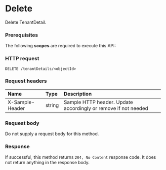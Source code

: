 # Delete

Delete TenantDetail.
### Prerequisites
The following **scopes** are required to execute this API: 
### HTTP request
<!-- { "blockType": "ignored" } -->
```http
DELETE /tenantDetails/<objectId>

```
### Request headers
| Name       | Type | Description|
|:---------------|:--------|:----------|
| X-Sample-Header  | string  | Sample HTTP header. Update accordingly or remove if not needed|

### Request body
Do not supply a request body for this method.


### Response
If successful, this method returns `204, No Content` response code. It does not return anything in the response body.


<!-- uuid: 972508eb-009b-45ab-822e-fdc84c3a8ebf
2015-10-25 12:45:03 UTC -->
<!-- {
  "type": "#page.annotation",
  "description": "Delete",
  "keywords": "",
  "section": "documentation",
  "tocPath": ""
}-->